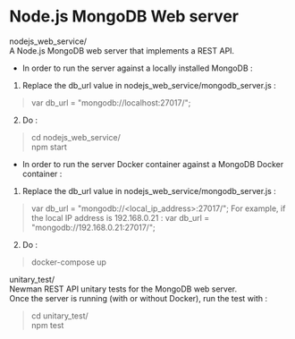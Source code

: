 # Node.js MongoDB Web server

nodejs_web_service/  
A Node.js MongoDB web server that implements a REST API.
* In order to run the server against a locally installed MongoDB :
 1. Replace the db_url value in nodejs_web_service/mongodb_server.js :
 > var db_url = "mongodb://localhost:27017/";
 2. Do :
 > cd nodejs_web_service/  
 > npm start
* In order to run the server Docker container against a MongoDB Docker container :
 1. Replace the db_url value in nodejs_web_service/mongodb_server.js :
 > var db_url = "mongodb://<local_ip_address>:27017/";
 For example, if the local IP address is 192.168.0.21 :
 > var db_url = "mongodb://192.168.0.21:27017/";
 2. Do :
 > docker-compose up

unitary_test/  
Newman REST API unitary tests for the MongoDB web server.  
Once the server is running (with or without Docker), run the test with :
> cd unitary_test/  
> npm test
